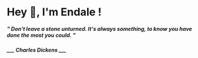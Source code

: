 <h1 title="head"> Hey 👋, I'm Endale !</h1>

**<h5><i>" Don't leave a stone unturned. It's always something, to know you have done the most you could. "</i></h5>**

*<b>___ Charles Dickens ___</b>*
